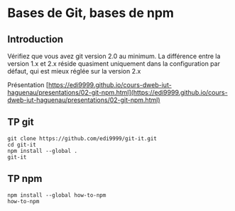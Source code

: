# Bases de Git, bases de npm

## Introduction

Vérifiez que vous avez git version 2.0 au minimum. La différence entre la version 1.x
et 2.x réside quasiment uniquement dans la configuration par défaut, qui est mieux
réglée sur la version 2.x

Présentation [https://edi9999.github.io/cours-dweb-iut-haguenau/presentations/02-git-npm.html](https://edi9999.github.io/cours-dweb-iut-haguenau/presentations/02-git-npm.html)

## TP git

    git clone https://github.com/edi9999/git-it.git
    cd git-it
    npm install --global .
    git-it

## TP npm

    npm install --global how-to-npm
    how-to-npm

